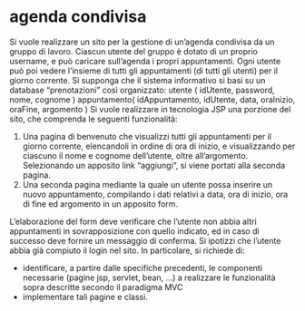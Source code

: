 # agenda condivisa

Si vuole realizzare un sito per la gestione di un’agenda condivisa da un gruppo di lavoro. Ciascun utente del
gruppo è dotato di un proprio username, e può caricare sull’agenda i propri appuntamenti. Ogni utente può
poi vedere l’insieme di tutti gli appuntamenti (di tutti gli utenti) per il giorno corrente.
Si supponga che il sistema informativo si basi su un database “prenotazioni” così organizzato:
utente ( idUtente, password, nome, cognome )
appuntamento( idAppuntamento, idUtente, data, oraInizio, oraFine, argomento )
Si vuole realizzare in tecnologia JSP una porzione del sito, che comprenda le seguenti
funzionalità:

1. Una pagina di benvenuto che visualizzi tutti gli appuntamenti per il giorno corrente, elencandoli in ordine di
ora di inizio, e visualizzando per ciascuno il nome e cognome dell’utente, oltre all’argomento. Selezionando
un apposito link “aggiungi”, si viene portati alla seconda pagina.
2. Una seconda pagina mediante la quale un utente possa inserire un nuovo appuntamento,
compilando i dati relativi a data, ora di inizio, ora di fine ed argomento in un apposito form.

L’elaborazione del form deve verificare che l’utente non abbia altri appuntamenti in
sovrapposizione con quello indicato, ed in caso di successo deve fornire un messaggio di
conferma. Si ipotizzi che l’utente abbia già compiuto il login nel sito.
In particolare, si richiede di:
- identificare, a partire dalle specifiche precedenti, le componenti necessarie (pagine jsp,
servlet, bean, ...) a realizzare le funzionalità sopra descritte secondo il paradigma MVC
- implementare tali pagine e classi.
